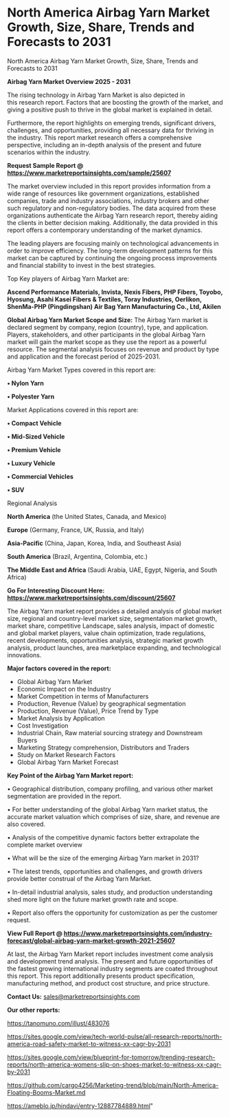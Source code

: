 # North America Airbag Yarn Market Growth, Size, Share, Trends and Forecasts to 2031
 North America Airbag Yarn Market Growth, Size, Share, Trends and Forecasts to 2031

<Strong> Airbag Yarn Market Overview 2025 - 2031</strong>

The rising technology in Airbag Yarn Market is also depicted in this research report. Factors that are boosting the growth of the market, and giving a positive push to thrive in the global market is explained in detail.

Furthermore, the report highlights on emerging trends, significant drivers, challenges, and opportunities, providing all necessary data for thriving in the industry. This report market research offers a comprehensive perspective, including an in-depth analysis of the present and future scenarios within the industry.

<strong>Request Sample Report @ <a href=https://www.marketreportsinsights.com/sample/25607>https://www.marketreportsinsights.com/sample/25607</a></strong>

The market overview included in this report provides information from a wide range of resources like government organizations, established companies, trade and industry associations, industry brokers and other such regulatory and non-regulatory bodies. The data acquired from these organizations authenticate the Airbag Yarn research report, thereby aiding the clients in better decision making. Additionally, the data provided in this report offers a contemporary understanding of the market dynamics.

The leading players are focusing mainly on technological advancements in order to improve efficiency. The long-term development patterns for this market can be captured by continuing the ongoing process improvements and financial stability to invest in the best strategies.

Top Key players of Airbag Yarn Market are:

<strong>Ascend Performance Materials, Invista, Nexis Fibers, PHP Fibers, Toyobo, Hyosung, Asahi Kasei Fibers & Textiles, Toray Industries, Oerlikon, ShenMa-PHP (Pingdingshan) Air Bag Yarn Manufacturing Co., Ltd, Akilen</strong>

<strong><b>Global Airbag Yarn Market Scope and Size:</b></strong>
The Airbag Yarn market is declared segment by company, region (country), type, and application. Players, stakeholders, and other participants in the global Airbag Yarn market will gain the market scope as they use the report as a powerful resource. The segmental analysis focuses on revenue and product by type and application and the forecast period of 2025-2031.

Airbag Yarn Market Types covered in this report are:

<strong>• Nylon Yarn

• Polyester Yarn</strong>

Market Applications covered in this report are:

<strong>• Compact Vehicle

• Mid-Sized Vehicle

• Premium Vehicle

• Luxury Vehicle

• Commercial Vehicles

• SUV</strong> 

Regional Analysis

<strong>North America</strong> (the United States, Canada, and Mexico)

<strong>Europe</strong> (Germany, France, UK, Russia, and Italy)

<strong>Asia-Pacific</strong> (China, Japan, Korea, India, and Southeast Asia)

<strong>South America</strong> (Brazil, Argentina, Colombia, etc.)

<strong>The Middle East and Africa</strong> (Saudi Arabia, UAE, Egypt, Nigeria, and South Africa)

<strong>Go For Interesting Discount Here: <a href=https://www.marketreportsinsights.com/discount/25607>https://www.marketreportsinsights.com/discount/25607</a></strong>

The Airbag Yarn market report provides a detailed analysis of global market size, regional and country-level market size, segmentation market growth, market share, competitive Landscape, sales analysis, impact of domestic and global market players, value chain optimization, trade regulations, recent developments, opportunities analysis, strategic market growth analysis, product launches, area marketplace expanding, and technological innovations.

<strong><b>Major factors covered in the report:</b></strong>
<ul>
  <li>Global Airbag Yarn Market </li>
  <li>Economic Impact on the Industry</li>
  <li>Market Competition in terms of Manufacturers</li>
  <li>Production, Revenue (Value) by geographical segmentation</li>
  <li>Production, Revenue (Value), Price Trend by Type</li>
  <li>Market Analysis by Application</li>
  <li>Cost Investigation</li>
  <li>Industrial Chain, Raw material sourcing strategy and Downstream Buyers</li>
  <li>Marketing Strategy comprehension, Distributors and Traders</li>
  <li>Study on Market Research Factors</li>
  <li>Global Airbag Yarn Market Forecast</li>
</ul>

<strong><b>Key Point of the Airbag Yarn Market report:</b></strong>

• Geographical distribution, company profiling, and various other market segmentation are provided in the report.

• For better understanding of the global Airbag Yarn market status, the accurate market valuation which comprises of size, share, and revenue are also covered.

• Analysis of the competitive dynamic factors better extrapolate the complete market overview

• What will be the size of the emerging Airbag Yarn market in 2031?

• The latest trends, opportunities and challenges, and growth drivers provide better construal of the Airbag Yarn Market.

• In-detail industrial analysis, sales study, and production understanding shed more light on the future market growth rate and scope.

• Report also offers the opportunity for customization as per the customer request.

<strong><b>View Full Report @ <a href=https://www.marketreportsinsights.com/industry-forecast/global-airbag-yarn-market-growth-2021-25607>https://www.marketreportsinsights.com/industry-forecast/global-airbag-yarn-market-growth-2021-25607</a></b></strong>


At last, the Airbag Yarn Market report includes investment come analysis and development trend analysis. The present and future opportunities of the fastest growing international industry segments are coated throughout this report. This report additionally presents product specification, manufacturing method, and product cost structure, and price structure.

<strong>Contact Us:</strong>
sales@marketreportsinsights.com

<strong>Our other reports:</strong>

<a href=https://tanomuno.com/illust/483076>https://tanomuno.com/illust/483076</a>

<a href=https://sites.google.com/view/tech-world-pulse/all-research-reports/north-america-road-safety-market-to-witness-xx-cagr-by-2031>https://sites.google.com/view/tech-world-pulse/all-research-reports/north-america-road-safety-market-to-witness-xx-cagr-by-2031</a>

<a href=https://sites.google.com/view/blueprint-for-tomorrow/trending-research-reports/north-america-womens-slip-on-shoes-market-to-witness-xx-cagr-by-2031>https://sites.google.com/view/blueprint-for-tomorrow/trending-research-reports/north-america-womens-slip-on-shoes-market-to-witness-xx-cagr-by-2031</a>

<a href=https://github.com/cargo4256/Marketing-trend/blob/main/North-America-Floating-Booms-Market.md>https://github.com/cargo4256/Marketing-trend/blob/main/North-America-Floating-Booms-Market.md</a>

<a href=https://ameblo.jp/hindavi/entry-12887784889.html>https://ameblo.jp/hindavi/entry-12887784889.html</a>"
